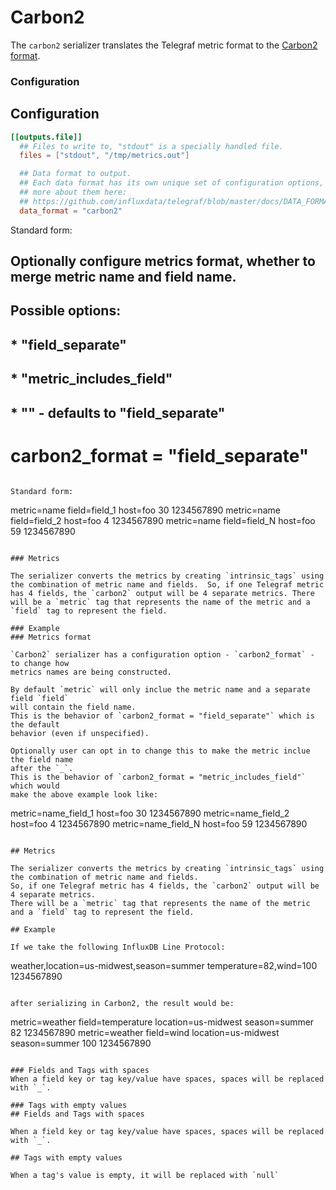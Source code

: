 # Carbon2

The `carbon2` serializer translates the Telegraf metric format to the [Carbon2 format](http://metrics20.org/implementations/).

### Configuration
## Configuration

```toml
[[outputs.file]]
  ## Files to write to, "stdout" is a specially handled file.
  files = ["stdout", "/tmp/metrics.out"]

  ## Data format to output.
  ## Each data format has its own unique set of configuration options, read
  ## more about them here:
  ## https://github.com/influxdata/telegraf/blob/master/docs/DATA_FORMATS_OUTPUT.md
  data_format = "carbon2"
```

Standard form:

  ## Optionally configure metrics format, whether to merge metric name and field name.
  ## Possible options:
  ## * "field_separate"
  ## * "metric_includes_field"
  ## * "" - defaults to "field_separate"
  # carbon2_format = "field_separate"
```

Standard form:

```
metric=name field=field_1 host=foo  30 1234567890
metric=name field=field_2 host=foo  4 1234567890
metric=name field=field_N host=foo  59 1234567890
```

### Metrics

The serializer converts the metrics by creating `intrinsic_tags` using the combination of metric name and fields.  So, if one Telegraf metric has 4 fields, the `carbon2` output will be 4 separate metrics. There will be a `metric` tag that represents the name of the metric and a `field` tag to represent the field.

### Example
### Metrics format

`Carbon2` serializer has a configuration option - `carbon2_format` - to change how
metrics names are being constructed.

By default `metric` will only inclue the metric name and a separate field `field`
will contain the field name.
This is the behavior of `carbon2_format = "field_separate"` which is the default
behavior (even if unspecified).

Optionally user can opt in to change this to make the metric inclue the field name
after the `_`.
This is the behavior of `carbon2_format = "metric_includes_field"` which would
make the above example look like:

```
metric=name_field_1 host=foo  30 1234567890
metric=name_field_2 host=foo  4 1234567890
metric=name_field_N host=foo  59 1234567890
```

## Metrics

The serializer converts the metrics by creating `intrinsic_tags` using the combination of metric name and fields.
So, if one Telegraf metric has 4 fields, the `carbon2` output will be 4 separate metrics.
There will be a `metric` tag that represents the name of the metric and a `field` tag to represent the field.

## Example

If we take the following InfluxDB Line Protocol:

```
weather,location=us-midwest,season=summer temperature=82,wind=100 1234567890
```

after serializing in Carbon2, the result would be:

```
metric=weather field=temperature location=us-midwest season=summer  82 1234567890
metric=weather field=wind location=us-midwest season=summer  100 1234567890
```

### Fields and Tags with spaces
When a field key or tag key/value have spaces, spaces will be replaced with `_`.

### Tags with empty values
## Fields and Tags with spaces

When a field key or tag key/value have spaces, spaces will be replaced with `_`.

## Tags with empty values

When a tag's value is empty, it will be replaced with `null`
